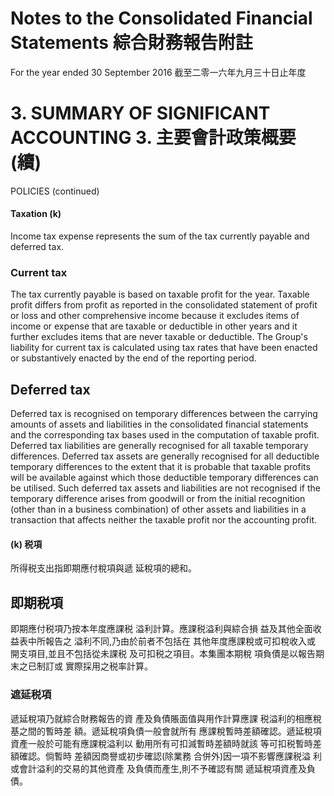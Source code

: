 # Notes to the Consolidated Financial Statements 綜合財務報告附註

For the year ended 30 September 2016 截至二零一六年九月三十日止年度

# 3. SUMMARY OF SIGNIFICANT ACCOUNTING 3. 主要會計政策概要(續)

POLICIES (continued)

#### Taxation (k)

Income tax expense represents the sum of the tax currently payable and deferred tax.

### Current tax

The tax currently payable is based on taxable profit for the year. Taxable profit differs from profit as reported in the consolidated statement of profit or loss and other comprehensive income because it excludes items of income or expense that are taxable or deductible in other years and it further excludes items that are never taxable or deductible. The Group's liability for current tax is calculated using tax rates that have been enacted or substantively enacted by the end of the reporting period.

## Deferred tax

Deferred tax is recognised on temporary differences between the carrying amounts of assets and liabilities in the consolidated financial statements and the corresponding tax bases used in the computation of taxable profit. Deferred tax liabilities are generally recognised for all taxable temporary differences. Deferred tax assets are generally recognised for all deductible temporary differences to the extent that it is probable that taxable profits will be available against which those deductible temporary differences can be utilised. Such deferred tax assets and liabilities are not recognised if the temporary difference arises from goodwill or from the initial recognition (other than in a business combination) of other assets and liabilities in a transaction that affects neither the taxable profit nor the accounting profit.

#### (k) 税項

所得税支出指即期應付稅項與遞 延稅項的總和。

## 即期税項

即期應付税項乃按本年度應課税 溢利計算。應課税溢利與綜合損 益及其他全面收益表中所報告之 溢利不同,乃由於前者不包括在 其他年度應課稅或可扣稅收入或 開支項目,並且不包括從未課税 及可扣税之項目。本集團本期稅 項負債是以報告期末之已制訂或 實際採用之税率計算。

### 遮延税項

遞延稅項乃就綜合財務報告的資 產及負債賬面值與用作計算應課 税溢利的相應稅基之間的暫時差 額。遞延稅項負債一般會就所有 應課稅暫時差額確認。遞延稅項 資產一般於可能有應課稅溢利以 動用所有可扣減暫時差額時就該 等可扣税暫時差額確認。倘暫時 差額因商譽或初步確認(除業務 合併外)因一項不影響應課税溢 利或會計溢利的交易的其他資產 及負債而產生,則不予確認有關 遞延稅項資產及負債。